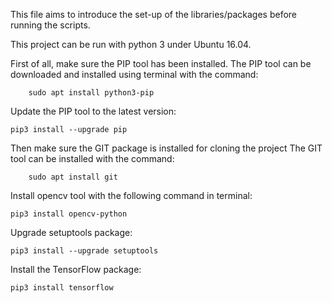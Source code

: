 This file aims to introduce the set-up of the libraries/packages before running the scripts.

This project can be run with python 3 under Ubuntu 16.04.

First of all, make sure the PIP tool has been installed.
    The PIP tool can be downloaded and installed using terminal with the command:

        sudo apt install python3-pip

Update the PIP tool to the latest version:

    pip3 install --upgrade pip

Then make sure the GIT package is installed for cloning the project
    The GIT tool can be installed with the command:

        sudo apt install git

Install opencv tool with the following command in terminal:

    pip3 install opencv-python

Upgrade setuptools package:

    pip3 install --upgrade setuptools

Install the TensorFlow package:

    pip3 install tensorflow